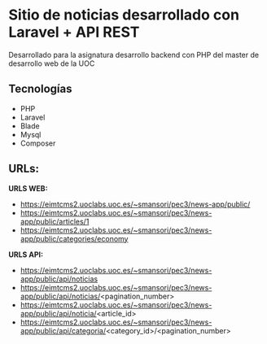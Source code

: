 # Sitio de noticias desarrollado con Laravel + API REST
Desarrollado para la asignatura desarrollo backend con PHP del master de desarrollo web de la UOC

## Tecnologías
- PHP
- Laravel
- Blade
- Mysql
- Composer

## URLs:

**URLS WEB:**
- https://eimtcms2.uoclabs.uoc.es/~smansori/pec3/news-app/public/
- https://eimtcms2.uoclabs.uoc.es/~smansori/pec3/news-app/public/articles/1
- https://eimtcms2.uoclabs.uoc.es/~smansori/pec3/news-app/public/categories/economy

**URLS API:**
- https://eimtcms2.uoclabs.uoc.es/~smansori/pec3/news-app/public/api/noticias
- https://eimtcms2.uoclabs.uoc.es/~smansori/pec3/news-app/public/api/noticias/<pagination_number>
- https://eimtcms2.uoclabs.uoc.es/~smansori/pec3/news-app/public/api/noticia/<article_id>
- https://eimtcms2.uoclabs.uoc.es/~smansori/pec3/news-app/public/api/categoria/<category_id>/<pagination_number>
